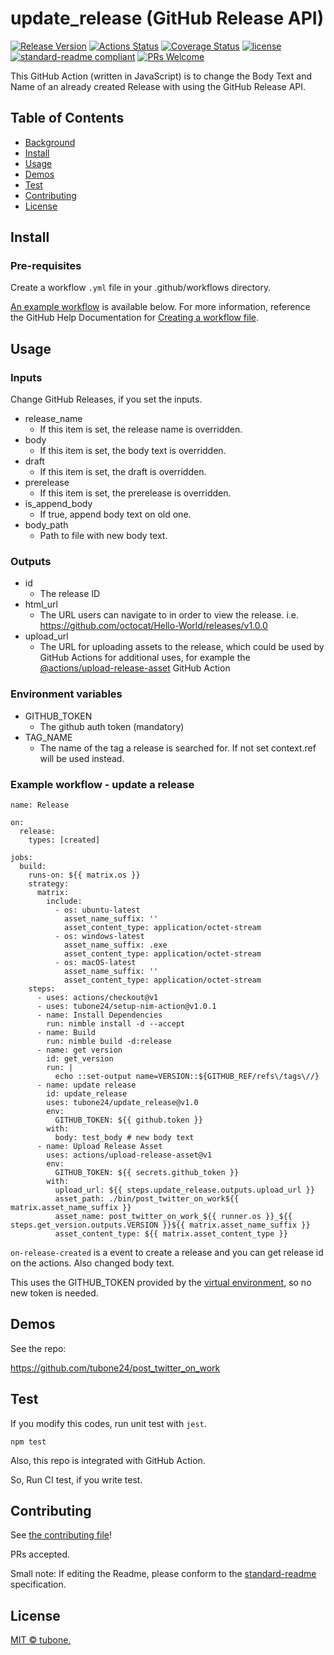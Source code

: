 # update_release (GitHub Release API)

[![Release Version](https://release-badges-generator.vercel.app/api/releases.svg?user=tubone24&repo=update_release&gradient=ff6600,ffe500)](https://github.com/tubone24/update_release/releases/latest)
[![Actions Status](https://github.com/tubone24/update_release/workflows/Test%20and%20Build/badge.svg)](https://github.com/tubone24/update_release/actions)
[![Coverage Status](https://coveralls.io/repos/github/tubone24/update_release/badge.svg?branch=master)](https://coveralls.io/github/tubone24/update_release?branch=master)
[![license](https://img.shields.io/github/license/tubone24/update_release.svg)](LICENSE)
[![standard-readme compliant](https://img.shields.io/badge/readme%20style-standard-brightgreen.svg?style=flat-square)](https://github.com/RichardLitt/standard-readme)
[![PRs Welcome](https://img.shields.io/badge/PRs-welcome-brightgreen.svg?style=flat-square)](http://makeapullrequest.com)

This GitHub Action (written in JavaScript) is to change the Body Text and Name of an already created Release with using the GitHub Release API.

## Table of Contents

- [Background](#background)
- [Install](#install)
- [Usage](#usage)
- [Demos](#demos)
- [Test](#Test)
- [Contributing](#contributing)
- [License](#license)

## Install

### Pre-requisites

Create a workflow `.yml` file in your .github/workflows directory. 

[An example workflow](https://github.com/tubone24/update_release#example-workflow---update-a-release) is available below. For more information, reference the GitHub Help Documentation for [Creating a workflow file](https://docs.github.com/en/actions/configuring-and-managing-workflows/configuring-a-workflow#creating-a-workflow-file).

## Usage

### Inputs

Change GitHub Releases, if you set the inputs. 

- release_name
  - If this item is set, the release name is overridden.
- body
  - If this item is set, the body text is overridden.
- draft
  - If this item is set, the draft is overridden.
- prerelease
  - If this item is set, the prerelease is overridden.
- is_append_body
  - If true, append body text on old one.
- body_path
  - Path to file with new body text.

### Outputs
- id
  - The release ID
- html_url
  - The URL users can navigate to in order to view the release. i.e. https://github.com/octocat/Hello-World/releases/v1.0.0
- upload_url
  - The URL for uploading assets to the release, which could be used by GitHub Actions for additional uses, for example the [@actions/upload-release-asset](https://github.com/actions/upload-release-asset) GitHub Action

### Environment variables
- GITHUB_TOKEN
  - The github auth token (mandatory)
- TAG_NAME
  - The name of the tag a release is searched for. If not set context.ref will be used instead.

### Example workflow - update a release

```
name: Release

on:
  release:
    types: [created]

jobs:
  build:
    runs-on: ${{ matrix.os }}
    strategy:
      matrix:
        include:
          - os: ubuntu-latest
            asset_name_suffix: ''
            asset_content_type: application/octet-stream
          - os: windows-latest
            asset_name_suffix: .exe
            asset_content_type: application/octet-stream
          - os: macOS-latest
            asset_name_suffix: ''
            asset_content_type: application/octet-stream
    steps:
      - uses: actions/checkout@v1
      - uses: tubone24/setup-nim-action@v1.0.1
      - name: Install Dependencies
        run: nimble install -d --accept
      - name: Build
        run: nimble build -d:release
      - name: get version
        id: get_version
        run: |
          echo ::set-output name=VERSION::${GITHUB_REF/refs\/tags\//}
      - name: update release
        id: update_release
        uses: tubone24/update_release@v1.0
        env:
          GITHUB_TOKEN: ${{ github.token }}
        with:
          body: test_body # new body text
      - name: Upload Release Asset
        uses: actions/upload-release-asset@v1
        env:
          GITHUB_TOKEN: ${{ secrets.github_token }}
        with:
          upload_url: ${{ steps.update_release.outputs.upload_url }}
          asset_path: ./bin/post_twitter_on_work${{ matrix.asset_name_suffix }}
          asset_name: post_twitter_on_work_${{ runner.os }}_${{ steps.get_version.outputs.VERSION }}${{ matrix.asset_name_suffix }}
          asset_content_type: ${{ matrix.asset_content_type }}
```

`on-release-created` is a event to create a release and you can get release id on the actions. Also changed body text.

This uses the GITHUB_TOKEN provided by the [virtual environment](https://docs.github.com/en/actions/reference/virtual-environments-for-github-hosted-runners#github_token-secret), so no new token is needed.

## Demos

See the repo:

<https://github.com/tubone24/post_twitter_on_work>

## Test

If you modify this codes, run unit test with `jest`.

```
npm test
```

Also, this repo is integrated with GitHub Action.

So, Run CI test, if you write test.


## Contributing

See [the contributing file](CONTRIBUTING.md)!

PRs accepted.

Small note: If editing the Readme, please conform to the [standard-readme](https://github.com/RichardLitt/standard-readme) specification.

## License

[MIT © tubone.](LICENSE)
